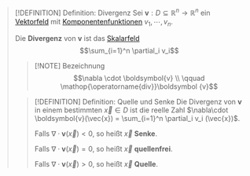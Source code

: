 >[!DEFINITION] Definition: Divergenz
>Sei $\boldsymbol{v}: D\subseteq \mathbb{R}^n\to\mathbb{R}^n$ ein [Vektorfeld](Vektorfeld.md) mit [Komponentenfunktionen](../../Reelle%20Funktion%20mehrerer%20Veränderlicher.md) $v_1,\cdots,v_n$.
>
>Die **Divergenz** von $\boldsymbol{v}$ ist das [Skalarfeld](../../Skalarfelder/Skalarfeld.md)
>$$\sum_{i=1}^n \partial_i v_i$$
>
>>[!NOTE] Bezeichnung
>>$$\nabla \cdot \boldsymbol{v} \\ \qquad \mathop{\operatorname{div}}\boldsymbol {v}$$
>
>>[!DEFINITION] Definition: Quelle und Senke
>> Die Divergenz von $\boldsymbol{v}$ in einem bestimmten $\vec{x}\in D$ ist die reelle Zahl $\nabla\cdot \boldsymbol{v}(\vec{x}) = \sum_{i=1}^n \partial_i v_i (\vec{x})$.
>>
>>Falls $\nabla\cdot\boldsymbol{v}(\vec{x}) \lt 0$, so heißt $\vec{x}$ **Senke**.
>>
>>Falls $\nabla\cdot\boldsymbol{v}(\vec{x}) = 0$, so heißt $\vec{x}$ **quellenfrei**.
>>
>>Falls $\nabla\cdot\boldsymbol{v}(\vec{x}) \gt 0$, so heißt $\vec{x}$ **Quelle**.